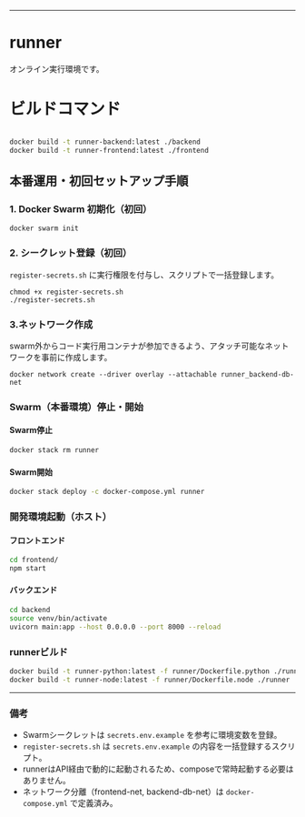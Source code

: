 
---
# runner
オンライン実行環境です。

# ビルドコマンド
```bash

docker build -t runner-backend:latest ./backend
docker build -t runner-frontend:latest ./frontend

```

## 本番運用・初回セットアップ手順
### 1. Docker Swarm 初期化（初回）
```
docker swarm init
```
### 2. シークレット登録（初回）

`register-secrets.sh` に実行権限を付与し、スクリプトで一括登録します。

```
chmod +x register-secrets.sh
./register-secrets.sh
```

### 3.ネットワーク作成
swarm外からコード実行用コンテナが参加できるよう、アタッチ可能なネットワークを事前に作成します。
```
docker network create --driver overlay --attachable runner_backend-db-net
```


### Swarm（本番環境）停止・開始

#### Swarm停止
```bash
docker stack rm runner
```
#### Swarm開始
```bash
docker stack deploy -c docker-compose.yml runner
```

### 開発環境起動（ホスト）
#### フロントエンド
```bash
cd frontend/
npm start
```
#### バックエンド
```bash
cd backend
source venv/bin/activate
uvicorn main:app --host 0.0.0.0 --port 8000 --reload
```

### runnerビルド
```bash
docker build -t runner-python:latest -f runner/Dockerfile.python ./runner
docker build -t runner-node:latest -f runner/Dockerfile.node ./runner
```

---

### 備考
- Swarmシークレットは `secrets.env.example` を参考に環境変数を登録。
- `register-secrets.sh` は `secrets.env.example` の内容を一括登録するスクリプト。
- runnerはAPI経由で動的に起動されるため、composeで常時起動する必要はありません。
- ネットワーク分離（frontend-net, backend-db-net）は `docker-compose.yml` で定義済み。
